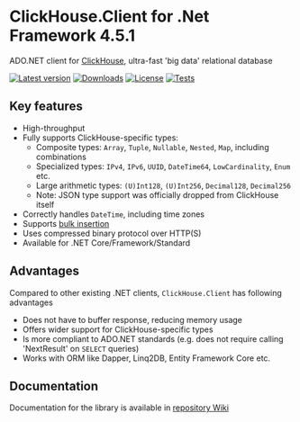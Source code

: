 # ClickHouse.Client for .Net Framework 4.5.1

ADO.NET client for [ClickHouse](https://github.com/ClickHouse/ClickHouse), ultra-fast 'big data' relational database

[![Latest version](https://img.shields.io/nuget/v/ClickHouse.Client)](https://www.nuget.org/packages/ClickHouse.Client/)
[![Downloads](https://img.shields.io/nuget/dt/ClickHouse.Client)](https://www.nuget.org/packages/ClickHouse.Client/)
[![License](https://img.shields.io/github/license/DarkWanderer/ClickHouse.Client)](https://github.com/DarkWanderer/ClickHouse.Client/blob/main/LICENSE)
[![Tests](https://github.com/DarkWanderer/ClickHouse.Client/actions/workflows/tests.yml/badge.svg)](https://github.com/DarkWanderer/ClickHouse.Client/actions/workflows/tests.yml)

## Key features

* High-throughput
* Fully supports ClickHouse-specific types:
  * Composite types: `Array`, `Tuple`, `Nullable`, `Nested`, `Map`, including combinations
  * Specialized types: `IPv4`, `IPv6`, `UUID`, `DateTime64`, `LowCardinality`, `Enum` etc.
  * Large arithmetic types: `(U)Int128`, `(U)Int256`, `Decimal128`, `Decimal256`
  * Note: JSON type support was officially dropped from ClickHouse itself
* Correctly handles `DateTime`, including time zones
* Supports [bulk insertion](https://github.com/DarkWanderer/ClickHouse.Client/wiki/Bulk-insertion)
* Uses compressed binary protocol over HTTP(S)
* Available for .NET Core/Framework/Standard

## Advantages

Compared to other existing .NET clients, `ClickHouse.Client` has following advantages 
* Does not have to buffer response, reducing memory usage
* Offers wider support for ClickHouse-specific types
* Is more compliant to ADO.NET standards (e.g. does not require calling 'NextResult' on `SELECT` queries)
* Works with ORM like Dapper, Linq2DB, Entity Framework Core etc.

## Documentation

Documentation for the library is available in [repository Wiki](https://github.com/DarkWanderer/ClickHouse.Client/wiki)
